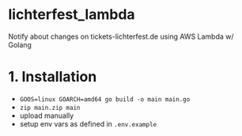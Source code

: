 # lichterfest_lambda

Notify about changes on tickets-lichterfest.de using AWS Lambda w/ Golang

# 1. Installation

- `GOOS=linux GOARCH=amd64 go build -o main main.go`
- `zip main.zip main`
- upload manually
- setup env vars as defined in `.env.example` 


